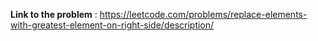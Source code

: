 **Link to the problem** : https://leetcode.com/problems/replace-elements-with-greatest-element-on-right-side/description/
